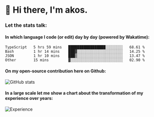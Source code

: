 # 👋 Hi there, I'm akos. 


### Let the stats talk:


#### In which language I code (or edit) day by day (powered by Wakatime): 

<!--START_SECTION:waka-->

```text
TypeScript   5 hrs 59 mins   █████████████████░░░░░░░░   68.61 %
Bash         1 hr 14 mins    ███▓░░░░░░░░░░░░░░░░░░░░░   14.25 %
JSON         1 hr 10 mins    ███▒░░░░░░░░░░░░░░░░░░░░░   13.47 %
Other        15 mins         ▓░░░░░░░░░░░░░░░░░░░░░░░░   02.90 %
```

<!--END_SECTION:waka-->

#### On my open-source contribution here on Github:
 
![GitHub stats](https://github-readme-stats.vercel.app/api?username=akosbalasko)

#### In a large scale let me show a chart about the transformation of my experience over years:   

![Experience](https://cr-skills-chart-widget.azurewebsites.net/api/api?username=akosbalasko)
